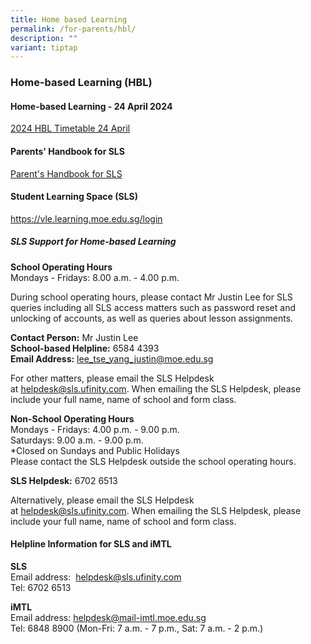 ```yaml
---
title: Home based Learning
permalink: /for-parents/hbl/
description: ""
variant: tiptap
---
```

<h3>Home-based Learning (HBL)</h3>
<p></p>
<h4>Home-based Learning - 24 April 2024</h4>
<p><a href="/files/2024_HBL_Timetable_24_Apr.pdf" rel="noopener noreferrer nofollow" target="_blank">2024 HBL Timetable 24 April</a>
</p>
<h4>Parents' Handbook for SLS</h4>
<p><a href="/files/Parent_s_Handbook_for_SLS.pdf" rel="noopener noreferrer nofollow" target="_blank">Parent's Handbook for SLS</a>
</p>
<h4>Student Learning Space (SLS)</h4>
<p><a href="https://vle.learning.moe.edu.sg/login" rel="noopener noreferrer nofollow" target="_blank">https://vle.learning.moe.edu.sg/login</a>
</p>
<h5>SLS Support for Home-based Learning</h5>
<p><strong>School Operating Hours</strong> 
<br>Mondays - Fridays: 8.00 a.m. - 4.00 p.m.</p>
<p>During school operating hours, please contact Mr Justin Lee&nbsp;for SLS
queries including all SLS access matters such as password reset and unlocking
of accounts, as well as queries about lesson assignments.</p>
<p><strong>Contact Person:</strong>&nbsp;Mr Justin Lee
<br><strong>School-based Helpline:</strong>&nbsp;6584 4393
<br><strong>Email Address:</strong>&nbsp;<a href="mailto:lee_tse_yang_justin@moe.edu.sg" rel="noopener noreferrer nofollow" target="_blank">lee_tse_yang_justin@moe.edu.sg</a>
</p>
<p>For other matters, please email the SLS Helpdesk at&nbsp;<a href="mailto:helpdesk@sls.ufinity.com" rel="noopener noreferrer nofollow" target="_blank">helpdesk@sls.ufinity.com</a>.&nbsp;When
emailing the SLS Helpdesk, please include your full name, name of school
and form class.</p>
<p><strong>Non-School Operating Hours</strong> 
<br>Mondays - Fridays: 4.00 p.m. - 9.00 p.m.
<br>Saturdays: 9.00 a.m. - 9.00 p.m.
<br>*Closed on Sundays and Public Holidays
<br>Please&nbsp;contact the SLS Helpdesk&nbsp;outside&nbsp;the school operating
hours.</p>
<p><strong>SLS Helpdesk:</strong>&nbsp;6702 6513</p>
<p>Alternatively, please email the SLS Helpdesk at&nbsp;<a href="mailto:helpdesk@sls.ufinity.com" rel="noopener noreferrer nofollow" target="_blank">helpdesk@sls.ufinity.com</a>.&nbsp;When
emailing the SLS Helpdesk, please include your full name, name of school
and form class.</p>
<h4>Helpline Information for SLS and iMTL</h4>
<p><strong>SLS</strong> 
<br>Email address:&nbsp;&nbsp;<a href="mailto:helpdesk@sls.ufinity.com" rel="noopener noreferrer nofollow" target="_blank">helpdesk@sls.ufinity.com</a> 
<br>Tel:&nbsp;6702 6513</p>
<p><strong>iMTL</strong> 
<br>Email address:&nbsp;<a href="mailto:helpdesk@mail-imtl.moe.edu.sg" rel="noopener noreferrer nofollow" target="_blank">helpdesk@mail-imtl.moe.edu.sg</a> 
<br>Tel: 6848 8900 (Mon-Fri: 7 a.m. - 7 p.m., Sat: 7 a.m. - 2 p.m.)</p>